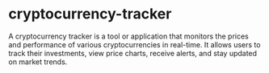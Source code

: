 # cryptocurrency-tracker
 A cryptocurrency tracker is a tool or application that monitors the prices and performance of various cryptocurrencies in real-time. It allows users to track their investments, view price charts, receive alerts, and stay updated on market trends.
